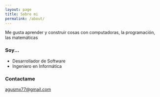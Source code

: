 ```yaml
---
layout: page
title: Sobre mi
permalink: /about/
---
```


Me gusta aprender y construir cosas con computadoras, la programación, las matemáticas

### Soy...


- Desarrollador de Software
- Ingeniero en Informática


### Contactame

[agusmx77@gmail.com](mailto:email@domain.com)
